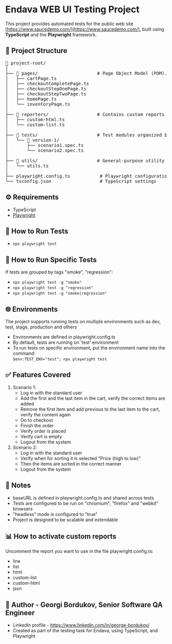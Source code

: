 # Endava WEB UI Testing Project

This project provides automated tests for the public web site [https://www.saucedemo.com/](https://www.saucedemo.com/), built using **TypeScript** and the **Playwright** framework.

## 📁 Project Structure

<pre>
📁 project-root/
│
├── 📁 pages/                      # Page Object Model (POM). Contains locators and navigations for pages
│   ├── cartPage.ts
│   ├── checkoutCompletePage.ts
│   ├── checkoutStepOnePage.ts
│   ├── checkoutStepTwoPage.ts
│   ├── homePage.ts
│   └── inventoryPage.ts
│
├── 📁 reporters/                  # Contains custom reports
│   ├── custom-html.ts
│   └── custom-list.ts
│
├── 📁 tests/                      # Test modules organized by scenarios
│   └── 📁 version-1/
│       ├── scenario1.spec.ts
│       └── scenario2.spec.ts
│
├── 📁 utils/                      # General-purpose utility functions
│   └── utils.ts
│
├── playwright.config.ts           # Playwright configurations
└── tsconfig.json                  # TypeScript settings
</pre>

## ⚙️ Requirements

- TypeScript
- [Playwright](https://playwright.dev/)


## 🚀 How to Run Tests
* ```npx playwright test```

## 🚀 How to Run Specific Tests
If tests are grouped by tags "smoke", "regression":
* ```npx playwright test -g "smoke"```
* ```npx playwright test -g "regression"```
* ```npx playwright test -g "smoke|regression"```

## 🌐 Environments
The project supports running tests on multiple environments such as dev, test, stage, production and others
* Environments are defined in playwright.config.ts
* By default, tests are running on 'test' environment
* To run tests on specific environment, put the environment name into the command:<br>
```$env:TEST_ENV="test"; npx playwright test```

## ✅ Features Covered
1. Scenario 1:
    * Log in with the standard user
    * Add the first and the last item in the cart, verify the correct items are added
    * Remove the first item and add previous to the last item to the cart, verify the content again
    * Go to checkout
    * Finish the order
    * Verify order is placed
    * Verify cart is empty
    * Logout from the system
2. Scenario 2:
    * Log in with the standard user
    * Verify when for sorting it is selected "Price (high to low)"
    * Then the items are sorted in the correct manner
    * Logout from the system

## 📝 Notes
* baseURL is defined in playwright.config.ts and shared across tests
* Tests are configured to be run on "chromium", "firefox" and "webkit" browsers
* "headless" mode is configured to "true"
* Project is designed to be scalable and extendable

## 📊 How to activate custom reports
Uncomment the report you want to use in the file playwright.config.ts:
* line
* list
* html
* custom-list
* custom-html
* json

## 👤 Author - Georgi Bordukov, Senior Software QA Engineer
* LinkedIn profile - https://www.linkedin.com/in/george-bordukov/
* Created as part of the testing task for Endava, using TypeScript, and Playwright